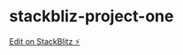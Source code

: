 # stackbliz-project-one

[Edit on StackBlitz ⚡️](https://stackblitz.com/edit/stackblitz-starters-rgxyxw)